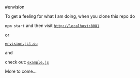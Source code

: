 
#envision

To get a feeling for what I am doing, when you clone this repo do

`npm start` and then visit [`http://localhost:8081`](http://localhost:8081)

or

[`envision.jit.su`](http://envision.jit.su)

and

check out: [`example.js`](https://github.com/saambarati/envision/blob/master/example/client/example.js)

More to come...
